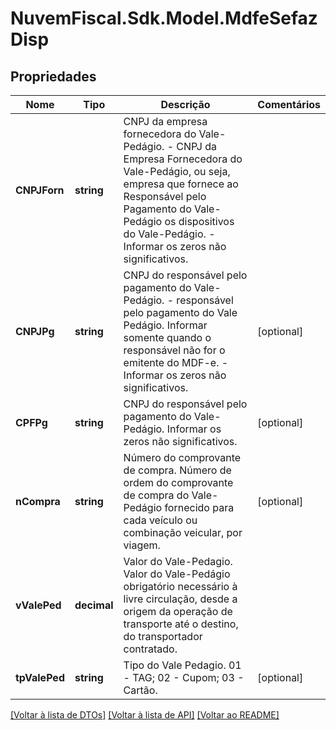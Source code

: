 # NuvemFiscal.Sdk.Model.MdfeSefazDisp

## Propriedades

Nome | Tipo | Descrição | Comentários
------------ | ------------- | ------------- | -------------
**CNPJForn** | **string** | CNPJ da empresa fornecedora do Vale-Pedágio.  - CNPJ da Empresa Fornecedora do Vale-Pedágio, ou seja, empresa que fornece ao Responsável pelo Pagamento do Vale-Pedágio os dispositivos do Vale-Pedágio.           - Informar os zeros não significativos. | 
**CNPJPg** | **string** | CNPJ do responsável pelo pagamento do Vale-Pedágio.  - responsável pelo pagamento do Vale Pedágio. Informar somente quando o responsável não for o emitente do MDF-e.           - Informar os zeros não significativos. | [optional] 
**CPFPg** | **string** | CNPJ do responsável pelo pagamento do Vale-Pedágio.  Informar os zeros não significativos. | [optional] 
**nCompra** | **string** | Número do comprovante de compra.  Número de ordem do comprovante de compra do Vale-Pedágio fornecido para cada veículo ou combinação veicular, por viagem. | [optional] 
**vValePed** | **decimal** | Valor do Vale-Pedagio.  Valor do Vale-Pedágio obrigatório necessário à livre circulação, desde a origem da operação de transporte até o destino, do transportador contratado. | 
**tpValePed** | **string** | Tipo do Vale Pedagio.  01 - TAG; 02 - Cupom; 03 - Cartão. | [optional] 

[[Voltar à lista de DTOs]](../README.md#documentation-for-models) [[Voltar à lista de API]](../README.md#documentation-for-api-endpoints) [[Voltar ao README]](../README.md)

